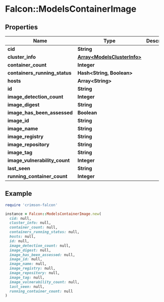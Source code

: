 # Falcon::ModelsContainerImage

## Properties

| Name | Type | Description | Notes |
| ---- | ---- | ----------- | ----- |
| **cid** | **String** |  |  |
| **cluster_info** | [**Array&lt;ModelsClusterInfo&gt;**](ModelsClusterInfo.md) |  |  |
| **container_count** | **Integer** |  |  |
| **containers_running_status** | **Hash&lt;String, Boolean&gt;** |  |  |
| **hosts** | **Array&lt;String&gt;** |  |  |
| **id** | **String** |  |  |
| **image_detection_count** | **Integer** |  |  |
| **image_digest** | **String** |  |  |
| **image_has_been_assessed** | **Boolean** |  |  |
| **image_id** | **String** |  |  |
| **image_name** | **String** |  |  |
| **image_registry** | **String** |  |  |
| **image_repository** | **String** |  |  |
| **image_tag** | **String** |  |  |
| **image_vulnerability_count** | **Integer** |  |  |
| **last_seen** | **String** |  |  |
| **running_container_count** | **Integer** |  |  |

## Example

```ruby
require 'crimson-falcon'

instance = Falcon::ModelsContainerImage.new(
  cid: null,
  cluster_info: null,
  container_count: null,
  containers_running_status: null,
  hosts: null,
  id: null,
  image_detection_count: null,
  image_digest: null,
  image_has_been_assessed: null,
  image_id: null,
  image_name: null,
  image_registry: null,
  image_repository: null,
  image_tag: null,
  image_vulnerability_count: null,
  last_seen: null,
  running_container_count: null
)
```

